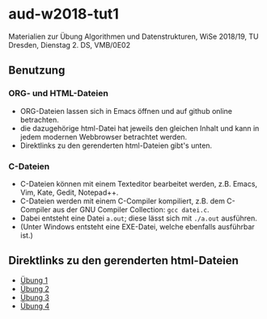 # aud-w2018-tut1
Materialien zur Übung Algorithmen und Datenstrukturen, WiSe 2018/19, TU Dresden, Dienstag 2. DS, VMB/0E02

## Benutzung

### ORG- und HTML-Dateien
* ORG-Dateien lassen sich in Emacs öffnen und auf github online betrachten.
* die dazugehörige html-Datei hat jeweils den gleichen Inhalt und kann in jedem modernen Webbrowser betrachtet werden.
* Direktlinks zu den gerenderten html-Dateien gibt's unten.

### C-Dateien
* C-Dateien können mit einem Texteditor bearbeitet werden, z.B. Emacs, Vim, Kate, Gedit, Notepad++.
* C-Dateien werden mit einem C-Compiler kompiliert, z.B. dem C-Compiler aus der GNU Compiler Collection: `gcc datei.c`.
* Dabei entsteht eine Datei `a.out`; diese lässt sich mit `./a.out` ausführen.
* (Unter Windows entsteht eine EXE-Datei, welche ebenfalls ausführbar ist.)

## Direktlinks zu den gerenderten html-Dateien
* [Übung 1](http://htmlpreview.github.io/?https://github.com/denki/aud-w2018-tut1/blob/master/tut01/sol01.html)
* [Übung 2](http://htmlpreview.github.io/?https://github.com/denki/aud-w2018-tut1/blob/master/tut02/sol02.html)
* [Übung 3](http://htmlpreview.github.io/?https://github.com/denki/aud-w2018-tut1/blob/master/tut03/sol03.html)
* [Übung 4](http://htmlpreview.github.io/?https://github.com/denki/aud-w2018-tut1/blob/master/tut04/sol04.html)
